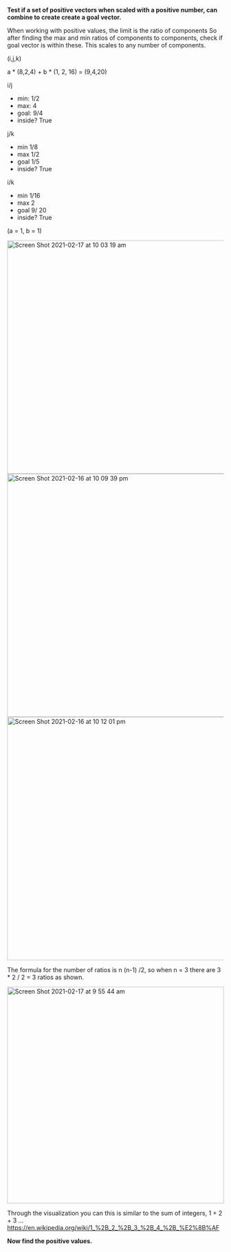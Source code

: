 
**Test if a set of positive vectors when scaled with a positive number, can combine to create create a goal vector.**
  
When working with positive values, the limit is the ratio of components
So after finding the max and min ratios of components to components, check if goal vector is within these.
This scales to any number of components.

(i,j,k)

a * (8,2,4) + b * (1, 2, 16) = (9,4,20)

i/j
- min: 1/2
- max: 4
- goal: 9/4
- inside? True

j/k
- min 1/8
- max 1/2
- goal 1/5
- inside? True

i/k
- min 1/16
- max 2
- goal 9/ 20
- inside? True

(a = 1, b = 1)


<img width="543" alt="Screen Shot 2021-02-17 at 10 03 19 am" src="https://user-images.githubusercontent.com/69740744/108132677-2bb60600-70ab-11eb-9c21-641d3b3b6044.png">

<img width="566" alt="Screen Shot 2021-02-16 at 10 09 39 pm" src="https://user-images.githubusercontent.com/69740744/108055728-45723180-7048-11eb-929f-ff3e629d42a7.png">

<img width="566" alt="Screen Shot 2021-02-16 at 10 12 01 pm" src="https://user-images.githubusercontent.com/69740744/108055736-47d48b80-7048-11eb-8e3d-1a5a64f9cfde.png">

The formula for the number of ratios is n (n-1) /2, so when n = 3 there are 3 * 2 / 2 = 3 ratios as shown.

<img width="504" alt="Screen Shot 2021-02-17 at 9 55 44 am" src="https://user-images.githubusercontent.com/69740744/108132058-2ad0a480-70aa-11eb-972d-862fe497b966.png">

Through the visualization you can this is similar to the sum of integers, 1 + 2 + 3 ...
https://en.wikipedia.org/wiki/1_%2B_2_%2B_3_%2B_4_%2B_%E2%8B%AF


**Now find the positive values.**




